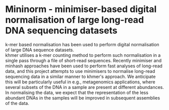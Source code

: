 # Mininorm - minimiser-based digital normalisation of large long-read DNA sequencing datasets

k-mer based normalisation has been used to perform digital normalisation of large DNA sequence datasets.  
khmer utilises a k-mer counting method to perform such normalisation in a single pass through a file of 
short-read sequences.  Recently minimiser and minhash approaches have been used to perform fast analyses 
of long-read data, and this project attempts to use minimisers to normalise long-read sequencing data in 
a similar manner to khmer's approach.  We anticipate this will be particularly useful in e.g., metagenomics
applications, where several subsets of the DNA in a sample are present at different abundances.  In normalising 
the data, we expect that the representation of the less abundant DNAs in the samples will be improved in 
subsequent assemblies of the data.

